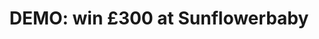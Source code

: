 ﻿---
layout: competition-style-01

merchant-uuid: m-5415be1c-1ebf-4d28-aea4-ae37afa895ba
campaign-uuid: c-7971762b-a358-4cf6-9a71-c9fde5e1f39c
disable-form: false

title: "DEMO: win £300 at Sunflowerbaby"
hero-header: "DEMO: win £300 at Sunflowerbaby"
hero-subheader: ""
terms-confirmation: >
    I agree to the competition T&amp;C and to create an account at Demo Publisher

logo-left-href: "http://sunflowerbaby.uk/"
logo-left-image: "https://assets.expresslyapp.com/9b502e6a-ee8f-441c-add2-31e544fe837a-thumb.png"
logo-left-title: "SunflowerBaby"

logo-right-href: ""
logo-right-image: "corriere-logo.png"
logo-right-title: ""

bg-image-hero: "https://assets.expresslyapp.com/asset-cf4de674-d68a-4002-bd56-69f4634a82dd.jpg"
bg-image-first: "https://assets.expresslyapp.com/asset-3eb0eec1-6d44-49b8-913a-6ce37b0efe04.jpg"
bg-image-second: "https://assets.expresslyapp.com/asset-63eda0af-c4c3-45e2-8e60-049dcccf152d.jpg"
section1-content: "<p>At Sunflowerbaby, they believe that simplicity, quality, and\
  \ integrity are the key to comfort, that’s why they love making clothes that let’\
  s kids be kid!</p>\r\n<p>Featuring stunning and high quality fabrics there is quite\
  \ a selection to choose from! Knitwear, accesories, swimmwear, t-shirts… all to\
  \ make your baby stand out!</p>"
section2-content: "<p>Their new collection includes clothes for both special occasions\
  \ and for cosy nights! Get your baby that playful toy or those shoes that she deserves!\
  \ They’re offering one lucky winner the chance to win £300 to spend at their entire\
  \ collection!</p> \r\n<p>Treat your baby to something nice. With Sunflowerbaby,\
  \ you can.</p>"
entry-title: "DEMO: win £300 at Sunflowerbaby"
entry-content: "<p>Sleepwear, swimwear, accesories...treat your baby to something\
  \ nice with the chance to win a voucher worth £300 at Sunflowerbaby!</p> <p> Enter\
  \ the draw to win by completing the form below before 23.59pm on 30/04/2018.</p>"
---

